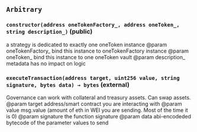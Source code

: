 ## `Arbitrary`






### `constructor(address oneTokenFactory_, address oneToken_, string description_)` (public)

a strategy is dedicated to exactly one oneToken instance
     @param oneTokenFactory_ bind this instance to oneTokenFactory instance
     @param oneToken_ bind this instance to one oneToken vault
     @param description_ metadata has no impact on logic



### `executeTransaction(address target, uint256 value, string signature, bytes data) → bytes` (external)

Governance can work with collateral and treasury assets. Can swap assets.
    @param target address/smart contract you are interacting with
    @param value msg.value (amount of eth in WEI you are sending. Most of the time it is 0)
    @param signature the function signature
    @param data abi-encodeded bytecode of the parameter values to send




